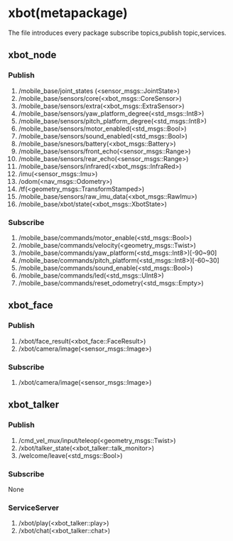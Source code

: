 # xbot(metapackage) 

The file introduces every package subscribe topics,publish topic,services.

## xbot_node

### Publish

1. /mobile_base/joint_states (<sensor_msgs::JointState>)
2. /mobile_base/sensors/core(<xbot_msgs::CoreSensor>)
3. /mobile_base/sensors/extra(<xbot_msgs::ExtraSensor>)
4. /mobile_base/sensors/yaw_platform_degree(<std_msgs::Int8>)
5. /mobile_base/sensors/pitch_platform_degree(<std_msgs::Int8>)
6. /mobile_base/sensors/motor_enabled(<std_msgs::Bool>)
7. /mobile_base/sensors/sound_enabled(<std_msgs::Bool>)
8. /mobile_base/snesors/battery(<xbot_msgs::Battery>)
9. /mobile_base/sensors/front_echo(<sensor_msgs::Range>)
10. /mobile_base/sensors/rear_echo(<sensor_msgs::Range>)
11. /mobile_base/sensors/infrared(<xbot_msgs::InfraRed>)
12. /imu(<sensor_msgs::Imu>)
13. /odom(<nav_msgs::Odometry>)
14. /tf(<geometry_msgs::TransformStamped>)
15. /mobile_base/sensors/raw_imu_data(<xbot_msgs::RawImu>)
16. /mobile_base/xbot/state(<xbot_msgs::XbotState>)

### Subscribe

1. /mobile_base/commands/motor_enable(<std_msgs::Bool>)
2. /mobile_base/commands/velocity(<geometry_msgs::Twist>)
3. /mobile_base/commands/yaw_platform(<std_msgs::Int8>)[-90~90]
4. /mobile_base/commands/pitch_platform(<std_msgs::Int8>)[-60~30]
5. /mobile_base/commands/sound_enable(<std_msgs::Bool>)
6. /mobile_base/commands/led(<std_msgs::UInt8>)
7. /mobile_base/commands/reset_odometry(<std_msgs::Empty>)

## xbot_face

### Publish

1. /xbot/face_result(<xbot_face::FaceResult>)
2. /xbot/camera/image(<sensor_msgs::Image>)

### Subscribe

1. /xbot/camera/image(<sensor_msgs::Image>)



## xbot_talker

### Publish

1. /cmd_vel_mux/input/teleop(<geometry_msgs::Twist>)
2. /xbot/talker_state(<xbot_talker::talk_monitor>)
3. /welcome/leave(<std_msgs::Bool>)

### Subscribe

None

### ServiceServer

1. /xbot/play(<xbot_talker::play>)
2. /xbot/chat(<xbot_talker::chat>)